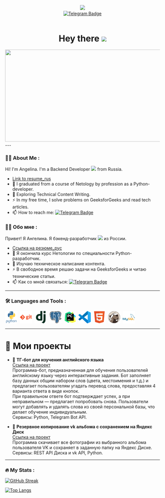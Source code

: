 <div id="header" align="center">
  <img src="https://media1.giphy.com/media/v1.Y2lkPTc5MGI3NjExNXJnMnFvbTdrbTBtcXphZHZ3MG83bzNza2Jwb3Z4ZXduNnI3Z2d4YiZlcD12MV9pbnRlcm5hbF9naWZfYnlfaWQmY3Q9Zw/78XCFBGOlS6keY1Bil/giphy.gif" width="100"/>
  <div id="badges">
    <a href="https://t.me/angy1step">
      <img src="https://img.shields.io/badge/Telegram-@angy1step-blue?style=for-the-badge&logo=telegram&logoColor=white" alt="Telegram Badge"/>
    </a>
  </div>
  <img src="https://komarev.com/ghpvc/?username=AngelStep-ux&style=flat-square&color=blue" alt=""/>
  <h1>
    Hey there
    <img src="https://media.giphy.com/media/hvRJCLFzcasrR4ia7z/giphy.gif" width="30px"/>
  </h1>
</div>
<div align="center">
  <img src="https://media.giphy.com/media/dWesBcTLavkZuG35MI/giphy.gif" width="600" height="300"/>
</div>
---

### :woman_technologist: About Me :
Hi! I'm Angelina. I'm a Backend Developer <img src="https://media.giphy.com/media/WUlplcMpOCEmTGBtBW/giphy.gif" width="30"> from Russia.
- [Link to resume_rus](https://drive.google.com/file/d/1EMcfS8zYz5akGkWv3fyyY80wrW-5yZih/view?usp=drive_link)
- :telescope: I graduated from a course of Netology by profession as a Python-developer.  
- :seedling: Exploring Technical Content Writing.
- :zap: In my free time, I solve problems on GeeksforGeeks and read tech articles. 
- :mailbox: How to reach me: [![Telegram Badge](https://img.shields.io/badge/-Telegram-blue?style=flat&logo=Telegram&logoColor=white)](https://t.me/angy1step) 

### :woman_technologist: Обо мне :
Привет! Я Ангелина. Я бэкенд-разработчик <img src="https://media.giphy.com/media/WUlplcMpOCEmTGBtBW/giphy.gif" width="30"> из России.
- [Ссылка на резюме_рус](https://drive.google.com/file/d/1EMcfS8zYz5akGkWv3fyyY80wrW-5yZih/view?usp=drive_link)
- :telescope: Я окончила курс Нетологии по специальности Python-разработчик.
- :seedling: Изучаю техническое написание контента.
- :zap: В свободное время решаю задачи на GeeksforGeeks и читаю технические статьи.
- :mailbox: Как со мной связаться: [![Telegram Badge](https://img.shields.io/badge/-Telegram-blue?style=flat&logo=Telegram&logoColor=white)](https://t.me/angy1step)
---

### :hammer_and_wrench: Languages and Tools :
<div>
  <img src="https://github.com/devicons/devicon/blob/master/icons/python/python-original-wordmark.svg" title="Java" alt="Java" width="40" height="40"/>&nbsp;
  <img src="https://github.com/devicons/devicon/blob/master/icons/git/git-plain-wordmark.svg" title="Java" alt="Java" width="40" height="40"/>&nbsp;
  <img src="https://github.com/devicons/devicon/blob/master/icons/django/django-plain.svg" title="Java" alt="Java" width="40" height="40"/>&nbsp;
  <img src="https://github.com/devicons/devicon/blob/master/icons/postgresql/postgresql-original.svg" title="Java" alt="Java" width="40" height="40"/>&nbsp;
  <img src="https://github.com/devicons/devicon/blob/master/icons/pycharm/pycharm-original.svg" title="Java" alt="Java" width="40" height="40"/>&nbsp;
  <img src="https://github.com/devicons/devicon/blob/master/icons/vscode/vscode-original.svg" title="Java" alt="Java" width="40" height="40"/>&nbsp;
  <img src="https://github.com/devicons/devicon/blob/master/icons/html5/html5-original.svg" title="Java" alt="Java" width="40" height="40"/>&nbsp;
  <img src="https://github.com/devicons/devicon/blob/master/icons/dbeaver/dbeaver-original.svg" title="Java" alt="Java" width="40" height="40"/>&nbsp;
  <img src="https://github.com/devicons/devicon/blob/master/icons/mysql/mysql-original-wordmark.svg" title="Java" alt="Java" width="40" height="40"/>&nbsp;
</div>

---
# 📂 Мои проекты 

- :book: **ТГ-бот для изучения английского языка**  
[Ссылка на проект](https://github.com/AngelStep-ux/TeleBot2/blob/main/main.py)  
Программа-бот, предназначенная для обучения пользователей английскому языку через интерактивные задания. Бот заполняет базу данных общим набором слов (цвета, местоимения и т.д.) и предлагает пользователям угадать перевод слова, предоставляя 4 варианта ответа в виде кнопок.  
При правильном ответе бот подтверждает успех, а при неправильном — предлагает попробовать снова. Пользователи могут добавлять и удалять слова из своей персональной базы, что делает обучение индивидуальным.  
Сервисы: Python, Telegram Bot API.

- :floppy_disk: **Резервное копирование vk альбома с сохранением на Яндекс Диск**  
[Ссылка на проект](https://github.com/AngelStep-ux/TermPaper/blob/main/main.py)  
Программа скачивает все фотографии из выбранного альбома пользователя VK и сохраняет в заданную папку на Яндекс Диске.  
Сервисы: REST API Диска и vk API, Python.

---

### :fire: My Stats :
[![GitHub Streak](http://github-readme-streak-stats.herokuapp.com?user=AngelStep-ux&theme=dark)](https://git.io/streak-stats)

[![Top Langs](https://github-readme-stats.vercel.app/api/top-langs/?username=AngelStep-ux&layout=compact&theme=vision-friendly-dark)](https://github.com/anuraghazra/github-readme-stats)


  
